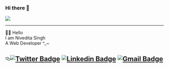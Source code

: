 ### Hi there 👋
<img src="https://storage.googleapis.com/gweb-uniblog-publish-prod/original_images/Dino_non-birthday_version.gif"/>
<hr>
🐱‍🏍 Hello<br>
I am Nivedita Singh <br>
A Web Developer ^_~ <br>
<h2 id="twitter-badge--linkedin-badge-gmail-badge" style="position:relative;"><a href="#twitter-badge--linkedin-badge-gmail-badge" aria-label="twitter badge  linkedin badge gmail badge permalink" class="anchor before"><svg aria-hidden="true" focusable="false" height="16" version="1.1" viewBox="0 0 16 16" width="16"><path fill-rule="evenodd" d="M4 9h1v1H4c-1.5 0-3-1.69-3-3.5S2.55 3 4 3h4c1.45 0 3 1.69 3 3.5 0 1.41-.91 2.72-2 3.25V8.59c.58-.45 1-1.27 1-2.09C10 5.22 8.98 4 8 4H4c-.98 0-2 1.22-2 2.5S3 9 4 9zm9-3h-1v1h1c1 0 2 1.22 2 2.5S13.98 12 13 12H9c-.98 0-2-1.22-2-2.5 0-.83.42-1.64 1-2.09V6.25c-1.09.53-2 1.84-2 3.25C6 11.31 7.55 13 9 13h4c1.45 0 3-1.69 3-3.5S14.5 6 13 6z"></path></svg></a><a href="https://twitter.com/Nivedit95025806"><img src="https://img.shields.io/badge/-Nivedita_Singh-1ca0f1?style=flat-square&amp;logo=twitter&amp;logoColor=white&amp;link=https://twitter.com/Nivedit95025806" alt="Twitter Badge"></a>  <a href="https://www.linkedin.com/in/nivedita-singh-195b6818a/"><img src="https://img.shields.io/badge/-Nivedita_Singh-blue?style=flat-square&amp;logo=Linkedin&amp;logoColor=white&amp;link=https:https://www.linkedin.com/in/nivedita-singh-195b6818a/" alt="Linkedin Badge"></a> <a href="mailto:nivedita19390@gmail.com"><img src="https://img.shields.io/badge/-nivedita19390@gmail.com-c14438?style=flat-square&amp;logo=Gmail&amp;logoColor=white&amp;link=mailto:nivedita19390@gmail.com" alt="Gmail Badge"></a></h2>

<!--
**Nivedita967/Nivedita967** is a ✨ _special_ ✨ repository because its `README.md` (this file) appears on your GitHub profile.

Here are some ideas to get you started:

- 🔭 I’m currently working on ...
- 🌱 I’m currently learning ...
- 👯 I’m looking to collaborate on ...
- 🤔 I’m looking for help with ...
- 💬 Ask me about ...
- 📫 How to reach me: ...
- 😄 Pronouns: ...
- ⚡ Fun fact: ...
-->

